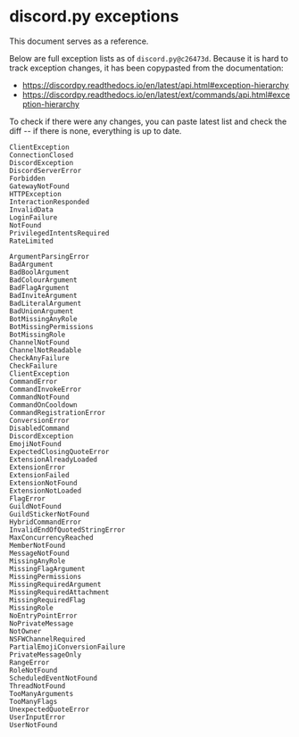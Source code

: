 # discord.py exceptions

This document serves as a reference.

Below are full exception lists as of `discord.py@c26473d`. Because it is hard to track exception changes, it has been copypasted from the documentation:

- https://discordpy.readthedocs.io/en/latest/api.html#exception-hierarchy
- https://discordpy.readthedocs.io/en/latest/ext/commands/api.html#exception-hierarchy

To check if there were any changes, you can paste latest list and check the diff -- if there is
none, everything is up to date.

```
ClientException
ConnectionClosed
DiscordException
DiscordServerError
Forbidden
GatewayNotFound
HTTPException
InteractionResponded
InvalidData
LoginFailure
NotFound
PrivilegedIntentsRequired
RateLimited
```

```
ArgumentParsingError
BadArgument
BadBoolArgument
BadColourArgument
BadFlagArgument
BadInviteArgument
BadLiteralArgument
BadUnionArgument
BotMissingAnyRole
BotMissingPermissions
BotMissingRole
ChannelNotFound
ChannelNotReadable
CheckAnyFailure
CheckFailure
ClientException
CommandError
CommandInvokeError
CommandNotFound
CommandOnCooldown
CommandRegistrationError
ConversionError
DisabledCommand
DiscordException
EmojiNotFound
ExpectedClosingQuoteError
ExtensionAlreadyLoaded
ExtensionError
ExtensionFailed
ExtensionNotFound
ExtensionNotLoaded
FlagError
GuildNotFound
GuildStickerNotFound
HybridCommandError
InvalidEndOfQuotedStringError
MaxConcurrencyReached
MemberNotFound
MessageNotFound
MissingAnyRole
MissingFlagArgument
MissingPermissions
MissingRequiredArgument
MissingRequiredAttachment
MissingRequiredFlag
MissingRole
NoEntryPointError
NoPrivateMessage
NotOwner
NSFWChannelRequired
PartialEmojiConversionFailure
PrivateMessageOnly
RangeError
RoleNotFound
ScheduledEventNotFound
ThreadNotFound
TooManyArguments
TooManyFlags
UnexpectedQuoteError
UserInputError
UserNotFound
```
